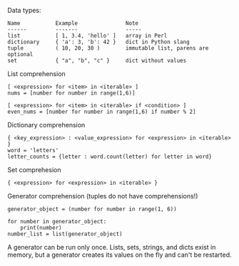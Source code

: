 Data types:

    Name           Example               Note
    ------         -------               -----
    list           [ 1, 3.4, 'hello' ]   array in Perl
    dictionary     { 'a': 3, 'b': 42 }   dict in Python slang
    tuple          ( 10, 20, 30 )        immutable list, parens are optional
    set            { "a", "b", "c" }     dict without values

List comprehension

    [ <expression> for <item> in <iterable> ]
    nums = [number for number in range(1,6)]

    [ <expression> for <item> in <iterable> if <condition> ]
    even_nums = [number for number in range(1,6) if number % 2]

Dictionary comprehension

    { <key_expression> : <value_expression> for <expression> in <iterable> }
    word = 'letters'
    letter_counts = {letter : word.count(letter) for letter in word}

Set comprehesion

    { <expression> for <expression> in <iterable> }

Generator comprehension (tuples do not have comprehensions!)
    
    generator_object = (number for number in range(1, 6))

    for number in generator_object:
        print(number)
    number_list = list(generator_object)


A generator can be run only once. Lists, sets, strings, and dicts exist in
memory, but a generator creates its values on the fly and can't be restarted.
